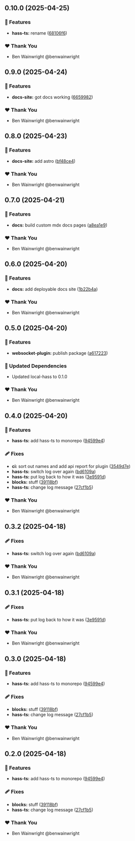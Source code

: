 ## 0.10.0 (2025-04-25)

### 🚀 Features

- **hass-ts:** rename ([68106f6](https://github.com/benwainwright/hass-blocks/commit/68106f6))

### ❤️ Thank You

- Ben Wainwright @benwainwright

## 0.9.0 (2025-04-24)

### 🚀 Features

- **docs-site:** got docs working ([6659982](https://github.com/benwainwright/hass-blocks/commit/6659982))

### ❤️ Thank You

- Ben Wainwright @benwainwright

## 0.8.0 (2025-04-23)

### 🚀 Features

- **docs-site:** add astro ([bf48ce4](https://github.com/benwainwright/hass-blocks/commit/bf48ce4))

### ❤️ Thank You

- Ben Wainwright @benwainwright

## 0.7.0 (2025-04-21)

### 🚀 Features

- **docs:** build custom mdx docs pages ([a8ea1e9](https://github.com/benwainwright/hass-blocks/commit/a8ea1e9))

### ❤️ Thank You

- Ben Wainwright @benwainwright

## 0.6.0 (2025-04-20)

### 🚀 Features

- **docs:** add deployable docs site ([1b22b4a](https://github.com/benwainwright/hass-blocks/commit/1b22b4a))

### ❤️ Thank You

- Ben Wainwright @benwainwright

## 0.5.0 (2025-04-20)

### 🚀 Features

- **websocket-plugin:** publish package ([a617223](https://github.com/benwainwright/hass-blocks/commit/a617223))

### 🧱 Updated Dependencies

- Updated local-hass to 0.1.0

### ❤️ Thank You

- Ben Wainwright @benwainwright

## 0.4.0 (2025-04-20)

### 🚀 Features

- **hass-ts:** add hass-ts to monorepo ([94599e4](https://github.com/benwainwright/hass-blocks/commit/94599e4))

### 🩹 Fixes

- **ci:** sort out names and add api report for plugin ([3549d7e](https://github.com/benwainwright/hass-blocks/commit/3549d7e))
- **hass-ts:** switch log over again ([bd6109a](https://github.com/benwainwright/hass-blocks/commit/bd6109a))
- **hass-ts:** put log back to how it was ([3e9591d](https://github.com/benwainwright/hass-blocks/commit/3e9591d))
- **blocks:** stuff ([39118bf](https://github.com/benwainwright/hass-blocks/commit/39118bf))
- **hass-ts:** change log message ([27cf1b5](https://github.com/benwainwright/hass-blocks/commit/27cf1b5))

### ❤️ Thank You

- Ben Wainwright @benwainwright

## 0.3.2 (2025-04-18)

### 🩹 Fixes

- **hass-ts:** switch log over again ([bd6109a](https://github.com/benwainwright/hass-blocks/commit/bd6109a))

### ❤️ Thank You

- Ben Wainwright @benwainwright

## 0.3.1 (2025-04-18)

### 🩹 Fixes

- **hass-ts:** put log back to how it was ([3e9591d](https://github.com/benwainwright/hass-blocks/commit/3e9591d))

### ❤️ Thank You

- Ben Wainwright @benwainwright

## 0.3.0 (2025-04-18)

### 🚀 Features

- **hass-ts:** add hass-ts to monorepo ([94599e4](https://github.com/benwainwright/hass-blocks/commit/94599e4))

### 🩹 Fixes

- **blocks:** stuff ([39118bf](https://github.com/benwainwright/hass-blocks/commit/39118bf))
- **hass-ts:** change log message ([27cf1b5](https://github.com/benwainwright/hass-blocks/commit/27cf1b5))

### ❤️ Thank You

- Ben Wainwright @benwainwright

## 0.2.0 (2025-04-18)

### 🚀 Features

- **hass-ts:** add hass-ts to monorepo ([94599e4](https://github.com/benwainwright/hass-blocks/commit/94599e4))

### 🩹 Fixes

- **blocks:** stuff ([39118bf](https://github.com/benwainwright/hass-blocks/commit/39118bf))
- **hass-ts:** change log message ([27cf1b5](https://github.com/benwainwright/hass-blocks/commit/27cf1b5))

### ❤️ Thank You

- Ben Wainwright @benwainwright
